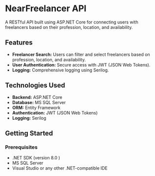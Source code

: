 # NearFreelancer API

A RESTful API built using ASP.NET Core for connecting users with freelancers based on their profession, location, and availability.

## Features

- **Freelancer Search:** Users can filter and select freelancers based on profession, location, and availability.
- **User Authentication:** Secure access with JWT (JSON Web Tokens).
- **Logging:** Comprehensive logging using Serilog.

## Technologies Used

- **Backend:** ASP.NET Core
- **Database:** MS SQL Server
- **ORM:** Entity Framework
- **Authentication:** JWT (JSON Web Tokens)
- **Logging:** Serilog

## Getting Started

### Prerequisites

- .NET SDK (version 8.0 )
- MS SQL Server
- Visual Studio or any other .NET-compatible IDE

